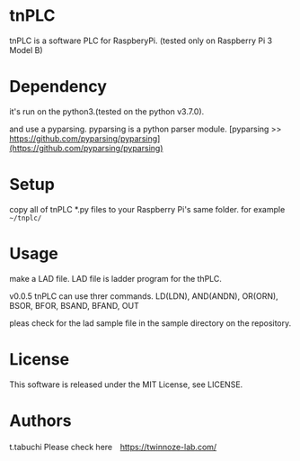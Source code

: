 # tnPLC
tnPLC is a software PLC for RaspberyPi.
(tested only on Raspberry Pi 3 Model B)

# Dependency
it's run on the python3.(tested on the python v3.7.0).

and use a pyparsing. pyparsing is a python parser module.
[pyparsing >> https://github.com/pyparsing/pyparsing](https://github.com/pyparsing/pyparsing)

# Setup
copy all of tnPLC *.py files to your Raspberry Pi's same folder.
for example `~/tnplc/`

# Usage
make a LAD file.
LAD file is ladder program for the thPLC.

v0.0.5 tnPLC can use threr commands.
LD(LDN), AND(ANDN), OR(ORN), BSOR, BFOR, BSAND, BFAND, OUT

pleas check for the lad sample file in the sample directory on the repository.

# License
This software is released under the MIT License, see LICENSE.

# Authors
t.tabuchi 
Please check here　https://twinnoze-lab.com/
